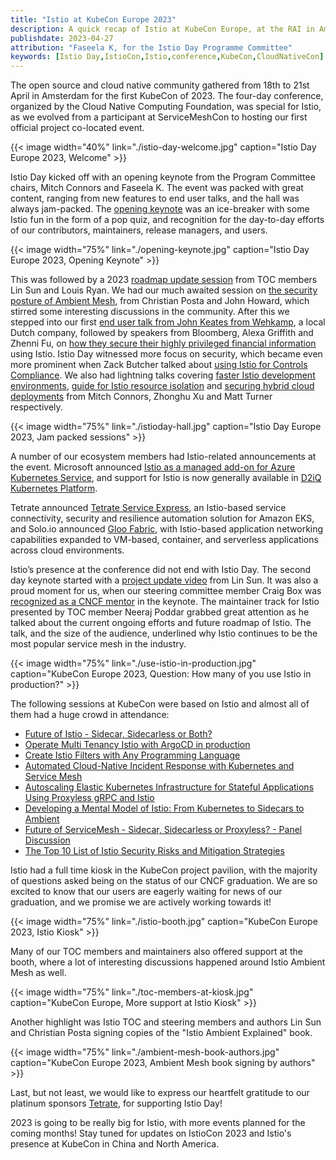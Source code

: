 ```yaml
---
title: "Istio at KubeCon Europe 2023"
description: A quick recap of Istio at KubeCon Europe, at the RAI in Amsterdam.
publishdate: 2023-04-27
attribution: "Faseela K, for the Istio Day Programme Committee"
keywords: [Istio Day,IstioCon,Istio,conference,KubeCon,CloudNativeCon]
---
```


The open source and cloud native community gathered from 18th to 21st April in Amsterdam for the first KubeCon of 2023. The four-day conference, organized by the Cloud Native Computing Foundation, was special for Istio, as we evolved from a participant at ServiceMeshCon to hosting our first official project co-located event.

{{< image width="40%"
    link="./istio-day-welcome.jpg"
    caption="Istio Day Europe 2023, Welcome"
    >}}

Istio Day kicked off with an opening keynote from the Program Committee chairs, Mitch Connors and Faseela K. The event was packed with great content, ranging from new features to end user talks, and the hall was always jam-packed. The [opening keynote](https://youtu.be/h9EgMrJ0ahs) was an ice-breaker with some Istio fun in the form of a pop quiz, and recognition for the day-to-day efforts of our contributors, maintainers, release managers, and users.

{{< image width="75%"
    link="./opening-keynote.jpg"
    caption="Istio Day Europe 2023, Opening Keynote"
    >}}

This was followed by a 2023 [roadmap update session](https://youtu.be/GQccKyVe0R8) from TOC members Lin Sun and Louis Ryan. We had our much awaited session on [the security posture of Ambient Mesh](https://youtu.be/QnfrbbY_Hy4), from Christian Posta and John Howard, which stirred some interesting discussions in the community. After this we stepped into our first [end user talk from John Keates from Wehkamp](https://youtu.be/Gb_I2RJr8kQ), a local Dutch company, followed by speakers from Bloomberg, Alexa Griffith and Zhenni Fu, on [how they secure their highly privileged financial information](https://youtu.be/f6jMix46ZD8) using Istio. Istio Day witnessed more focus on security, which became even more prominent when Zack Butcher talked about [using Istio for Controls Compliance](https://youtu.be/gIntE4Nn5r4). We also had lightning talks covering [faster Istio development environments](https://youtu.be/Onsukvmmm50), [guide for Istio resource isolation](https://youtu.be/TmlfQjChmNU) and [securing hybrid cloud deployments](https://youtu.be/xejbMNbOwXk) from Mitch Connors, Zhonghu Xu and Matt Turner respectively.

{{< image width="75%"
    link="./istioday-hall.jpg"
    caption="Istio Day Europe 2023, Jam packed sessions"
    >}}

A number of our ecosystem members had Istio-related announcements at the event. Microsoft announced [Istio as a managed add-on for Azure Kubernetes Service](https://learn.microsoft.com/en-us/azure/aks/istio-about), and support for Istio is now generally available in [D2iQ Kubernetes Platform](https://www.prnewswire.com/news-releases/d2iq-takes-multi-cloud-multi-cluster-fleet-management-to-the-next-level-with-kubernetes-platform-enhancements-301799358.html).

Tetrate announced [Tetrate Service Express](https://tetrate.io/blog/introducing-tetrate-service-express/), an Istio-based service connectivity, security and resilience automation solution for Amazon EKS, and Solo.io announced [Gloo Fabric](https://www.solo.io/blog/introducing-solo-gloo-fabric/), with Istio-based application networking capabilities expanded to VM-based, container, and serverless applications across cloud environments.

Istio’s presence at the conference did not end with Istio Day. The second day keynote started with a [project update video](https://twitter.com/linsun_unc/status/1648952723604221953) from Lin Sun. It was also a proud moment for us, when our steering committee member Craig Box was [recognized as a CNCF mentor](https://twitter.com/IstioMesh/status/1648722572366708739) in the keynote. The maintainer track for Istio presented by TOC member Neeraj Poddar grabbed great attention as he talked about the current ongoing efforts and future roadmap of Istio. The talk, and the size of the audience, underlined why Istio continues to be the most popular service mesh in the industry.

{{< image width="75%"
    link="./use-istio-in-production.jpg"
    caption="KubeCon Europe 2023, Question: How many of you use Istio in production?"
    >}}

The following sessions at KubeCon were based on Istio and almost all of them had a huge crowd in attendance:
* [Future of Istio - Sidecar, Sidecarless or Both?](https://sched.co/1HySB)
* [Operate Multi Tenancy Istio with ArgoCD in production](https://sched.co/1Hyd1)
* [Create Istio Filters with Any Programming Language](https://sched.co/1HybK)
* [Automated Cloud-Native Incident Response with Kubernetes and Service Mesh](https://sched.co/1HyZ9)
* [Autoscaling Elastic Kubernetes Infrastructure for Stateful Applications Using Proxyless gRPC and Istio](https://sched.co/1HyXz)
* [Developing a Mental Model of Istio: From Kubernetes to Sidecars to Ambient](https://sched.co/1HyZj)
* [Future of ServiceMesh - Sidecar, Sidecarless or Proxyless? - Panel Discussion](https://sched.co/1Hydb)
* [The Top 10 List of Istio Security Risks and Mitigation Strategies](https://sched.co/1HyPQ)

Istio had a full time kiosk in the KubeCon project pavilion, with the majority of questions asked being on the status of our CNCF graduation. We are so excited to know that our users are eagerly waiting for news of our graduation, and we promise we are actively working towards it!

{{< image width="75%"
    link="./istio-booth.jpg"
    caption="KubeCon Europe 2023, Istio Kiosk"
    >}}

Many of our TOC members and maintainers also offered support at the booth, where a lot of interesting discussions happened around Istio Ambient Mesh as well.

{{< image width="75%"
    link="./toc-members-at-kiosk.jpg"
    caption="KubeCon Europe, More support at Istio Kiosk"
    >}}

Another highlight was Istio TOC and steering members and authors Lin Sun and Christian Posta signing copies of the "Istio Ambient Explained" book.

{{< image width="75%"
    link="./ambient-mesh-book-authors.jpg"
    caption="KubeCon Europe 2023, Ambient Mesh book signing by authors"
    >}}

Last, but not least, we would like to express our heartfelt gratitude to our platinum sponsors [Tetrate](http://tetrate.io/), for supporting Istio Day!

2023 is going to be really big for Istio, with more events planned for the coming months! Stay tuned for updates on IstioCon 2023 and Istio's presence at KubeCon in China and North America.
